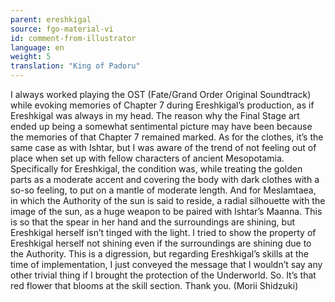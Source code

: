 ```yaml
---
parent: ereshkigal
source: fgo-material-vi
id: comment-from-illustrator
language: en
weight: 5
translation: "King of Padoru"
---
```


I always worked playing the OST (Fate/Grand Order Original Soundtrack) while evoking memories of Chapter 7 during Ereshkigal’s production, as if Ereshkigal was always in my head. The reason why the Final Stage art ended up being a somewhat sentimental picture may have been because the memories of that Chapter 7 remained marked. As for the clothes, it’s the same case as with Ishtar, but I was aware of the trend of not feeling out of place when set up with fellow characters of ancient Mesopotamia. Specifically for Ereshkigal, the condition was, while treating the golden parts as a moderate accent and covering the body with dark clothes with a so-so feeling, to put on a mantle of moderate length. And for Meslamtaea, in which the Authority of the sun is said to reside, a radial silhouette with the image of the sun, as a huge weapon to be paired with Ishtar’s Maanna. This is so that the spear in her hand and the surroundings are shining, but Ereshkigal herself isn’t tinged with the light. I tried to show the property of Ereshkigal herself not shining even if the surroundings are shining due to the Authority. This is a digression, but regarding Ereshkigal’s skills at the time of implementation, I just conveyed the message that I wouldn’t say any other trivial thing if I brought the protection of the Underworld. So. It’s that red flower that blooms at the skill section. Thank you. (Morii Shidzuki)
